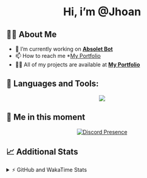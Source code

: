 <h1 align="center">Hi, i’m @Jhoan</h1>

## 🙋‍♂️ About Me

- 🔭 I’m currently working on **[Absolet Bot](https://strider.cloud)**
- 📫 How to reach me *[My Portfolio](https://jhoan.me/contact)
- 👨‍💻 All of my projects are available at **[My Portfolio](https://jhoan.me)**

## 🚀 Languages and Tools:
<p align="center">
  <a href="https://skillicons.dev">
    <img src="https://skillicons.dev/icons?i=js,ts,html,css,bootstrap,nodejs,express,vscode,neovim,vim,atom,cloudflare,git,github,discord,bots,linux,mongodb,nginx,redis,wordpress,heroku&perline=11" />
  </a>
</p>
  
## 👤 Me in this moment
<p align="center">
    <a href="https://discord.com/users/612460795124776960" target="_blank" rel="nofollow">
        <img src="https://lanyard-profile-readme.vercel.app/api/612460795124776960?idleMessage=Probably%20coding%20Absolet..." alt="Discord Presence" align="center">
    </a>
</p>

## 📈 Additional Stats
<details>
    <summary>⚡ GitHub and WakaTime Stats</summary>
    <br/>

<!--START_SECTION:waka-->
![Code Time](http://img.shields.io/badge/Code%20Time-637%20hrs%205%20mins-blue)

**🐱 My GitHub Data** 

> 📦 187.9 kB Used in GitHub's Storage 
 > 
> 🏆 297 Contributions in the Year 2023
 > 
> 💼 Opted to Hire
 > 
> 📜 4 Public Repositories 
 > 
> 🔑 44 Private Repositories 
 > 
**I'm an Early 🐤** 

```text
🌞 Morning                219 commits         ██░░░░░░░░░░░░░░░░░░░░░░░   07.74 % 
🌆 Daytime                1352 commits        ████████████░░░░░░░░░░░░░   47.77 % 
🌃 Evening                1132 commits        ██████████░░░░░░░░░░░░░░░   40.00 % 
🌙 Night                  127 commits         █░░░░░░░░░░░░░░░░░░░░░░░░   04.49 % 
```
📅 **I'm Most Productive on Saturday** 

```text
Monday                   401 commits         ████░░░░░░░░░░░░░░░░░░░░░   14.17 % 
Tuesday                  462 commits         ████░░░░░░░░░░░░░░░░░░░░░   16.33 % 
Wednesday                407 commits         ████░░░░░░░░░░░░░░░░░░░░░   14.38 % 
Thursday                 290 commits         ███░░░░░░░░░░░░░░░░░░░░░░   10.25 % 
Friday                   370 commits         ███░░░░░░░░░░░░░░░░░░░░░░   13.07 % 
Saturday                 544 commits         █████░░░░░░░░░░░░░░░░░░░░   19.22 % 
Sunday                   356 commits         ███░░░░░░░░░░░░░░░░░░░░░░   12.58 % 
```


📊 **This Week I Spent My Time On** 

```text
🕑︎ Time Zone: America/Bogota

💬 Programming Languages: 
No Activity Tracked This Week

🔥 Editors: 
No Activity Tracked This Week

🐱‍💻 Projects: 
No Activity Tracked This Week

💻 Operating System: 
No Activity Tracked This Week
```

**I Mostly Code in JavaScript** 

```text
JavaScript               17 repos            █████████████░░░░░░░░░░░░   51.52 % 
TypeScript               9 repos             ███████░░░░░░░░░░░░░░░░░░   27.27 % 
Java                     3 repos             ██░░░░░░░░░░░░░░░░░░░░░░░   09.09 % 
EJS                      1 repo              █░░░░░░░░░░░░░░░░░░░░░░░░   03.03 % 
SCSS                     1 repo              █░░░░░░░░░░░░░░░░░░░░░░░░   03.03 % 
```




 Last Updated on 09/07/2023 08:36:41 UTC
<!--END_SECTION:waka-->
</details>
